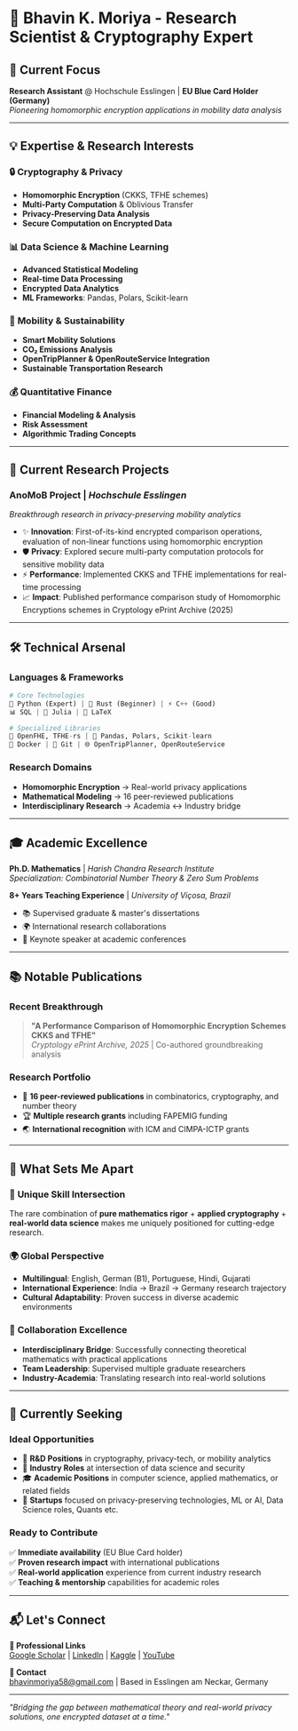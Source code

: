 # 🚀 Bhavin K. Moriya - Research Scientist & Cryptography Expert

## 🎯 **Current Focus**
**Research Assistant** @ Hochschule Esslingen | **EU Blue Card Holder (Germany)**  
*Pioneering homomorphic encryption applications in mobility data analysis*

---

## 💡 **Expertise & Research Interests**

### 🔒 **Cryptography & Privacy**
- **Homomorphic Encryption** (CKKS, TFHE schemes)
- **Multi-Party Computation** & Oblivious Transfer
- **Privacy-Preserving Data Analysis**
- **Secure Computation on Encrypted Data**

### 📊 **Data Science & Machine Learning**
- **Advanced Statistical Modeling**
- **Real-time Data Processing**
- **Encrypted Data Analytics**
- **ML Frameworks**: Pandas, Polars, Scikit-learn

### 🚗 **Mobility & Sustainability**
- **Smart Mobility Solutions**
- **CO₂ Emissions Analysis**
- **OpenTripPlanner & OpenRouteService Integration**
- **Sustainable Transportation Research**

### 💰 **Quantitative Finance**
- **Financial Modeling & Analysis**
- **Risk Assessment**
- **Algorithmic Trading Concepts**

---

## 🔬 **Current Research Projects**

### **AnoMoB Project** | *Hochschule Esslingen*
*Breakthrough research in privacy-preserving mobility analytics*

- ✨ **Innovation**: First-of-its-kind encrypted comparison operations, evaluation of non-linear functions using homomorphic encryption
- 🛡️ **Privacy**: Explored secure multi-party computation protocols for sensitive mobility data
- ⚡ **Performance**: Implemented CKKS and TFHE implementations for real-time processing
- 📈 **Impact**: Published performance comparison study of Homomorphic Encryptions schemes in Cryptology ePrint Archive (2025)

---

## 🛠️ **Technical Arsenal**

### **Languages & Frameworks**
```python
# Core Technologies
🐍 Python (Expert) | 🦀 Rust (Beginner) | ⚡ C++ (Good)
📊 SQL | 🔬 Julia | 📝 LaTeX

# Specialized Libraries
🔐 OpenFHE, TFHE-rs | 🤖 Pandas, Polars, Scikit-learn
🐳 Docker | 🔧 Git | 🌐 OpenTripPlanner, OpenRouteService
```

### **Research Domains**
- **Homomorphic Encryption** → Real-world privacy applications
- **Mathematical Modeling** → 16 peer-reviewed publications
- **Interdisciplinary Research** → Academia ↔ Industry bridge

---

## 🎓 **Academic Excellence**

**Ph.D. Mathematics** | *Harish Chandra Research Institute*  
*Specialization: Combinatorial Number Theory & Zero Sum Problems*

**8+ Years Teaching Experience** | *University of Viçosa, Brazil*  
- 📚 Supervised graduate & master's dissertations
- 🌍 International research collaborations
- 🎤 Keynote speaker at academic conferences

---

## 📚 **Notable Publications**

### **Recent Breakthrough**
> **"A Performance Comparison of Homomorphic Encryption Schemes CKKS and TFHE"**  
> *Cryptology ePrint Archive, 2025* | Co-authored groundbreaking analysis

### **Research Portfolio**
- 📖 **16 peer-reviewed publications** in combinatorics, cryptography, and number theory
- 🏆 **Multiple research grants** including FAPEMIG funding
- 🌏 **International recognition** with ICM and CIMPA-ICTP grants

---

## 🌟 **What Sets Me Apart**

### 🧠 **Unique Skill Intersection**
The rare combination of **pure mathematics rigor** + **applied cryptography** + **real-world data science** makes me uniquely positioned for cutting-edge research.

### 🌍 **Global Perspective**
- **Multilingual**: English, German (B1), Portuguese, Hindi, Gujarati
- **International Experience**: India → Brazil → Germany research trajectory
- **Cultural Adaptability**: Proven success in diverse academic environments

### 🤝 **Collaboration Excellence**
- **Interdisciplinary Bridge**: Successfully connecting theoretical mathematics with practical applications
- **Team Leadership**: Supervised multiple graduate researchers
- **Industry-Academia**: Translating research into real-world solutions

---

## 🎯 **Currently Seeking**

### **Ideal Opportunities**
- 🔬 **R&D Positions** in cryptography, privacy-tech, or mobility analytics
- 🏢 **Industry Roles** at intersection of data science and security
- 🎓 **Academic Positions** in computer science, applied mathematics, or related fields
- 🚀 **Startups** focused on privacy-preserving technologies, ML or AI, Data Science roles, Quants etc.

### **Ready to Contribute**
✅ **Immediate availability** (EU Blue Card holder)  
✅ **Proven research impact** with international publications  
✅ **Real-world application** experience from current industry research  
✅ **Teaching & mentorship** capabilities for academic roles  

---

## 📬 **Let's Connect**

**🔗 Professional Links**  
[Google Scholar](https://scholar.google.com/citations?user=6NdqODcAAAAJ&hl=de&authuser=1) | [LinkedIn](https://www.linkedin.com/in/bhavin-moriya-b0b88b2/) | [Kaggle](https://www.kaggle.com/bhavinmoriya) | [YouTube](https://www.youtube.com/@bhavinmoriya9216)

**📧 Contact**  
bhavinmoriya58@gmail.com | Based in Esslingen am Neckar, Germany

---

*"Bridging the gap between mathematical theory and real-world privacy solutions, one encrypted dataset at a time."*


<!---
- 💞️ I’m looking to collaborate on ...
- 📫 How to reach me ...
--->

<!---
bhavinmoriya/bhavinmoriya is a ✨ special ✨ repository because its `README.md` (this file) appears on your GitHub profile.
You can click the Preview link to take a look at your changes.
--->
